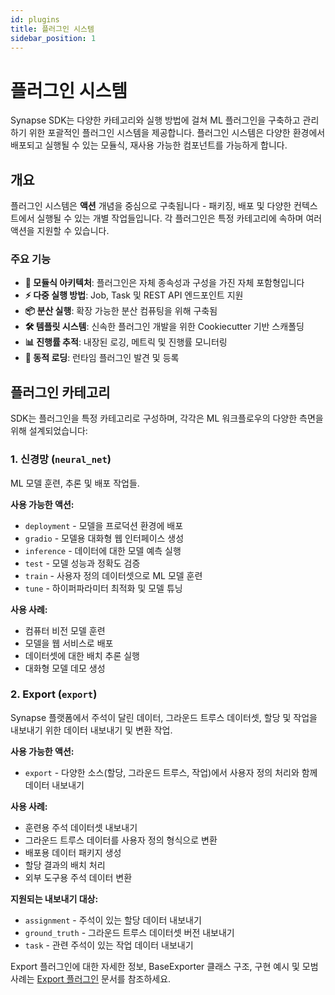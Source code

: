 ```yaml
---
id: plugins
title: 플러그인 시스템
sidebar_position: 1
---
```


# 플러그인 시스템

Synapse SDK는 다양한 카테고리와 실행 방법에 걸쳐 ML 플러그인을 구축하고 관리하기 위한 포괄적인 플러그인 시스템을 제공합니다. 플러그인 시스템은 다양한 환경에서 배포되고 실행될 수 있는 모듈식, 재사용 가능한 컴포넌트를 가능하게 합니다.

## 개요

플러그인 시스템은 **액션** 개념을 중심으로 구축됩니다 - 패키징, 배포 및 다양한 컨텍스트에서 실행될 수 있는 개별 작업들입니다. 각 플러그인은 특정 카테고리에 속하며 여러 액션을 지원할 수 있습니다.

### 주요 기능

- **🔌 모듈식 아키텍처**: 플러그인은 자체 종속성과 구성을 가진 자체 포함형입니다
- **⚡ 다중 실행 방법**: Job, Task 및 REST API 엔드포인트 지원
- **📦 분산 실행**: 확장 가능한 분산 컴퓨팅을 위해 구축됨
- **🛠️ 템플릿 시스템**: 신속한 플러그인 개발을 위한 Cookiecutter 기반 스캐폴딩
- **📊 진행률 추적**: 내장된 로깅, 메트릭 및 진행률 모니터링
- **🔄 동적 로딩**: 런타임 플러그인 발견 및 등록

## 플러그인 카테고리

SDK는 플러그인을 특정 카테고리로 구성하며, 각각은 ML 워크플로우의 다양한 측면을 위해 설계되었습니다:

### 1. 신경망 (`neural_net`)

ML 모델 훈련, 추론 및 배포 작업들.

**사용 가능한 액션:**

- `deployment` - 모델을 프로덕션 환경에 배포
- `gradio` - 모델용 대화형 웹 인터페이스 생성
- `inference` - 데이터에 대한 모델 예측 실행
- `test` - 모델 성능과 정확도 검증
- `train` - 사용자 정의 데이터셋으로 ML 모델 훈련
- `tune` - 하이퍼파라미터 최적화 및 모델 튜닝

**사용 사례:**

- 컴퓨터 비전 모델 훈련
- 모델을 웹 서비스로 배포
- 데이터셋에 대한 배치 추론 실행
- 대화형 모델 데모 생성

### 2. Export (`export`)

Synapse 플랫폼에서 주석이 달린 데이터, 그라운드 트루스 데이터셋, 할당 및 작업을 내보내기 위한 데이터 내보내기 및 변환 작업.

**사용 가능한 액션:**

- `export` - 다양한 소스(할당, 그라운드 트루스, 작업)에서 사용자 정의 처리와 함께 데이터 내보내기

**사용 사례:**

- 훈련용 주석 데이터셋 내보내기
- 그라운드 트루스 데이터를 사용자 정의 형식으로 변환
- 배포용 데이터 패키지 생성
- 할당 결과의 배치 처리
- 외부 도구용 주석 데이터 변환

**지원되는 내보내기 대상:**

- `assignment` - 주석이 있는 할당 데이터 내보내기
- `ground_truth` - 그라운드 트루스 데이터셋 버전 내보내기
- `task` - 관련 주석이 있는 작업 데이터 내보내기

Export 플러그인에 대한 자세한 정보, BaseExporter 클래스 구조, 구현 예시 및 모범 사례는 [Export 플러그인](../export-plugins) 문서를 참조하세요.

